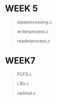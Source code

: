 # WEEK 5

> pipeprocessing.c

> writerprocess.c

> readerprocess.c

# WEEK7

> FCFS.c

> LRU.c

> optimal.c
